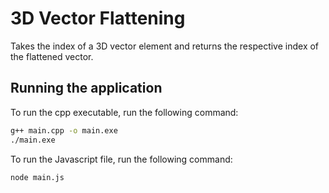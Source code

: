 # 3D Vector Flattening

Takes the index of a 3D vector element and returns the respective index of the flattened vector.

## Running the application

To run the cpp executable, run the following command:

```sh
g++ main.cpp -o main.exe
./main.exe
```

To run the Javascript file, run the following command:

```sh
node main.js
```
